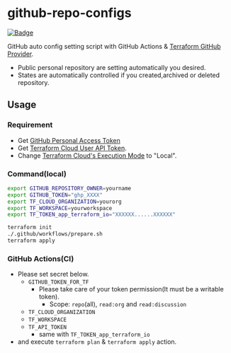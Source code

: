 # github-repo-configs

[![Badge](https://shields.io/badge/Terraform-app--terraform--io-blueviolet?logo=terraform&style=flat)](https://app.terraform.io/app/lkjio/workspaces/github-repo-configs)


GitHub auto config setting script with GitHub Actions & [Terraform GitHub Provider](https://registry.terraform.io/providers/integrations/github/latest/docs).

- Public personal repository are setting automatically you desired.
- States are automatically controlled if you created,archived or deleted repository.

Usage
---

### Requirement

- Get [GitHub Personal Access Token](https://docs.github.com/en/authentication/keeping-your-account-and-data-secure/creating-a-personal-access-token)
- Get [Terraform Cloud User API Token](https://developer.hashicorp.com/terraform/cloud-docs/users-teams-organizations/api-tokens).
- Change [Terraform Cloud's Execution Mode](https://developer.hashicorp.com/terraform/cloud-docs/workspaces/settings#execution-mode) to "Local".

### Command(local)

```sh
export GITHUB_REPOSITORY_OWNER=yourname
export GITHUB_TOKEN="ghp_XXXX"
export TF_CLOUD_ORGANIZATION=yourorg
export TF_WORKSPACE=yourworkspace
export TF_TOKEN_app_terraform_io="XXXXXX......XXXXXX"

terraform init
./.github/workflows/prepare.sh
terraform apply
```

### GitHub Actions(CI)

- Please set secret below.
  - `GITHUB_TOKEN_FOR_TF`
    - Please take care of your token permission(It must be a writable token).
      - Scope: `repo`(all), `read:org` and `read:discussion`
  - `TF_CLOUD_ORGANIZATION`
  - `TF_WORKSPACE`
  - `TF_API_TOKEN`
    - same with `TF_TOKEN_app_terraform_io`
- and execute `terraform plan` & `terraform apply` action.
